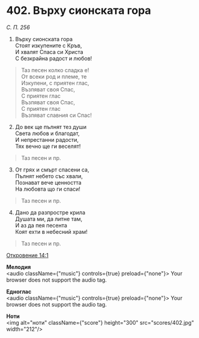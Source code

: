 # 402. Върху сионската гора

_С. П. 256_

1. Върху сионската гора  
Стоят изкупените с Кръв,  
И хвалят Спаса си Христа  
С безкрайна радост и любов!  

> Таз песен колко сладка е!  
> От всеки род и племе, те  
> Изкупени, с приятен глас,  
> Възпяват своя Спас,  
> С приятен глас  
> Възпяват своя Спас,  
> С приятен глас  
> Възпяват славния си Спас!

2. До век ще пълнят тез души  
Света любов и благодат,  
И непрестанни радости,  
Тях вечно ще ги веселят!  

> Таз песен и пр.  

3. От грях и смърт спасени са,  
Пълнят небето със хвали,  
Познават вече ценността  
На любовта що ги спаси!  

> Таз песен и пр.  

4. Дано да разпростре крила  
Душата ми, да литне там,  
И аз да пея песента  
Коят ехти в небесний храм!  

> Таз песен и пр.

[Откровение 14:1](http://biblia.bg/index.php?k=66&g=14&s=1)

**Мелодия**  
<audio className={"music"} controls={true} preload={"none"}>
    <source src="mp3/402.mp3" type="audio/mpeg"/>
    Your browser does not support the audio tag.
</audio>

**Едноглас**  
<audio className={"music"} controls={true} preload={"none"}>
    <source src="transp/402.mp3" type="audio/mpeg"/>
    Your browser does not support the audio tag.
</audio>

**Ноти**  
<img alt="ноти" className={"score"} height="300" src="scores/402.jpg" width="212"/>
